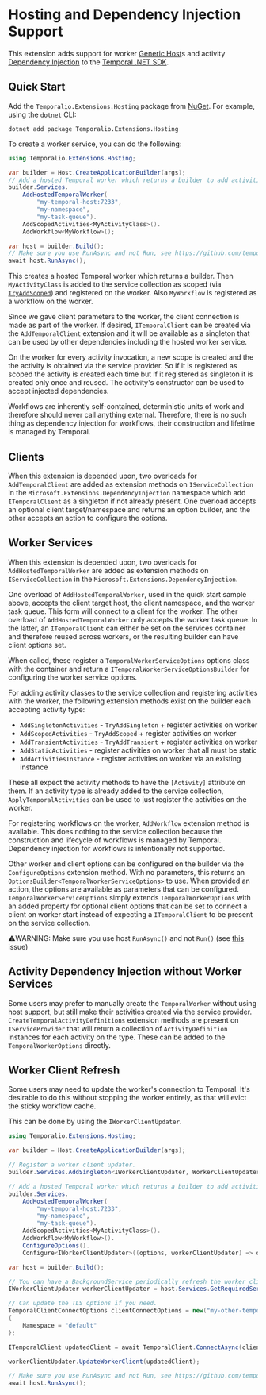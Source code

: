 # Hosting and Dependency Injection Support

This extension adds support for worker
[Generic Host](https://learn.microsoft.com/en-us/dotnet/core/extensions/generic-host)s and activity
[Dependency Injection](https://learn.microsoft.com/en-us/dotnet/core/extensions/dependency-injection) to the
[Temporal .NET SDK](https://github.com/temporalio/sdk-dotnet).

## Quick Start

Add the `Temporalio.Extensions.Hosting` package from
[NuGet](https://www.nuget.org/packages/Temporalio.Extensions.Hosting). For example, using the `dotnet` CLI:

    dotnet add package Temporalio.Extensions.Hosting

To create a worker service, you can do the following:

```csharp
using Temporalio.Extensions.Hosting;

var builder = Host.CreateApplicationBuilder(args);
// Add a hosted Temporal worker which returns a builder to add activities and workflows
builder.Services.
    AddHostedTemporalWorker(
        "my-temporal-host:7233",
        "my-namespace",
        "my-task-queue").
    AddScopedActivities<MyActivityClass>().
    AddWorkflow<MyWorkflow>();

var host = builder.Build();
// Make sure you use RunAsync and not Run, see https://github.com/temporalio/sdk-dotnet/issues/220
await host.RunAsync();
```

This creates a hosted Temporal worker which returns a builder. Then `MyActivityClass` is added to the service collection
as scoped (via
[`TryAddScoped`](https://learn.microsoft.com/en-us/dotnet/api/microsoft.extensions.dependencyinjection.extensions.servicecollectiondescriptorextensions.tryaddscoped))
and registered on the worker. Also `MyWorkflow` is registered as a workflow on the worker.

Since we gave client parameters to the worker, the client connection is made as part of the worker. If desired,
`ITemporalClient` can be created via the `AddTemporalClient` extension and it will be available as a singleton that can
be used by other dependencies including the hosted worker service.

On the worker for every activity invocation, a new scope is created and the the activity is obtained via the service
provider. So if it is registered as scoped the activity is created each time but if it registered as singleton it is
created only once and reused. The activity's constructor can be used to accept injected dependencies.

Workflows are inherently self-contained, deterministic units of work and therefore should never call anything external.
Therefore, there is no such thing as dependency injection for workflows, their construction and lifetime is managed by
Temporal.

## Clients

When this extension is depended upon, two overloads for `AddTemporalClient` are added as extension methods on
`IServiceCollection` in the `Microsoft.Extensions.DependencyInjection` namespace which add `ITemporalClient` as a
singleton if not already present. One overload accepts an optional client target/namespace and returns an option
builder, and the other accepts an action to configure the options.

## Worker Services

When this extension is depended upon, two overloads for `AddHostedTemporalWorker` are added as extension methods on
`IServiceCollection` in the `Microsoft.Extensions.DependencyInjection`.

One overload of `AddHostedTemporalWorker`, used in the quick start sample above, accepts the client target host, the
client namespace, and the worker task queue. This form will connect to a client for the worker. The other overload of
`AddHostedTemporalWorker` only accepts the worker task queue. In the latter, an `ITemporalClient` can either be set on
the services container and therefore reused across workers, or the resulting builder can have client options set.

When called, these register a `TemporalWorkerServiceOptions` options class with the container and return a
`ITemporalWorkerServiceOptionsBuilder` for configuring the worker service options.

For adding activity classes to the service collection and registering activities with the worker, the following
extension methods exist on the builder each accepting activity type:

* `AddSingletonActivities` - `TryAddSingleton` + register activities on worker
* `AddScopedActivities` - `TryAddScoped` + register activities on worker
* `AddTransientActivities` - `TryAddTransient` + register activities on worker
* `AddStaticActivities` - register activities on worker that all must be static
* `AddActivitiesInstance` - register activities on worker via an existing instance

These all expect the activity methods to have the `[Activity]` attribute on them. If an activity type is already added
to the service collection, `ApplyTemporalActivities` can be used to just register the activities on the worker.

For registering workflows on the worker, `AddWorkflow` extension method is available. This does nothing to the service
collection because the construction and lifecycle of workflows is managed by Temporal. Dependency injection for
workflows is intentionally not supported.

Other worker and client options can be configured on the builder via the `ConfigureOptions` extension method. With no
parameters, this returns an `OptionsBuilder<TemporalWorkerServiceOptions>` to use. When provided an action, the options
are available as parameters that can be configured. `TemporalWorkerServiceOptions` simply extends
`TemporalWorkerOptions` with an added property for optional client options that can be set to connect a client on worker
start instead of expecting a `ITemporalClient` to be present on the service collection.

⚠️WARNING: Make sure you use host `RunAsync()` and not `Run()` (see
[this](https://github.com/temporalio/sdk-dotnet/issues/220) issue)

## Activity Dependency Injection without Worker Services

Some users may prefer to manually create the `TemporalWorker` without using host support, but still make their
activities created via the service provider. `CreateTemporalActivityDefinitions` extension methods are present on
`IServiceProvider` that will return a collection of `ActivityDefinition` instances for each activity on the type. These
can be added to the `TemporalWorkerOptions` directly.

## Worker Client Refresh

Some users may need to update the worker's connection to Temporal. It's desirable to do this without stopping the worker entirely, as that will evict the sticky workflow cache.

This can be done by using the `IWorkerClientUpdater`.

```csharp
using Temporalio.Extensions.Hosting;

var builder = Host.CreateApplicationBuilder(args);

// Register a worker client updater.
builder.Services.AddSingleton<IWorkerClientUpdater, WorkerClientUpdater>();

// Add a hosted Temporal worker which returns a builder to add activities and workflows, along with the worker client updater.
builder.Services.
    AddHostedTemporalWorker(
        "my-temporal-host:7233",
        "my-namespace",
        "my-task-queue").
    AddScopedActivities<MyActivityClass>().
    AddWorkflow<MyWorkflow>().
    ConfigureOptions().
    Configure<IWorkerClientUpdater>((options, workerClientUpdater) => options.WorkerClientUpdater = workerClientUpdater);

var host = builder.Build();

// You can have a BackgroundService periodically refresh the worker client like this.
IWorkerClientUpdater workerClientUpdater = host.Services.GetRequiredService<IWorkerClientUpdater>();

// Can update the TLS options if you need.
TemporalClientConnectOptions clientConnectOptions = new("my-other-temporal-host:7233")
{
    Namespace = "default"
};

ITemporalClient updatedClient = await TemporalClient.ConnectAsync(clientConnectOptions).ConfigureAwait(false);

workerClientUpdater.UpdateWorkerClient(updatedClient);

// Make sure you use RunAsync and not Run, see https://github.com/temporalio/sdk-dotnet/issues/220
await host.RunAsync();
```